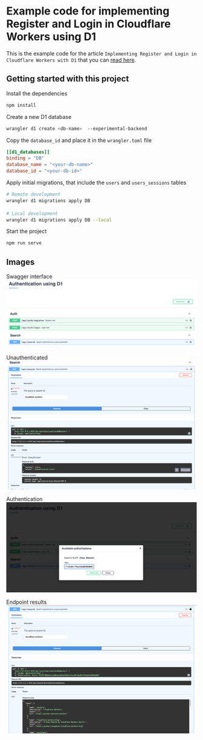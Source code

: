 # Example code for implementing Register and Login in Cloudflare Workers using D1

This is the example code for the article `Implementing Register and Login in Cloudflare Workers with D1`
that you can [read here](https://massadas.com/posts/implementing-register-and-login-in-workers-d1/).

## Getting started with this project

Install the dependencies

```bash
npm install
```

Create a new D1 database

```bash
wrangler d1 create <db-name>  --experimental-backend
```

Copy the `database_id` and place it in the `wrangler.toml` file

```toml
[[d1_databases]]
binding = "DB"
database_name = "<your-db-name>"
database_id = "<your-db-id>"
```

Apply initial migrations, that include the `users` and `users_sessions` tables

```bash
# Remote development
wrangler d1 migrations apply DB

# Local development
wrangler d1 migrations apply DB --local
```

Start the project

```bash
npm run serve
```


## Images

Swagger interface
![Swagger interface](https://github.com/G4brym/authentication-using-d1-example/raw/main/docs/swagger.png)

Unauthenticated
![Unauthenticated](https://github.com/G4brym/authentication-using-d1-example/raw/main/docs/unauthenticated.png)

Authentication
![Authentication](https://github.com/G4brym/authentication-using-d1-example/raw/main/docs/authentication.png)

Endpoint results
![Endpoint results](https://github.com/G4brym/authentication-using-d1-example/raw/main/docs/results.png)
